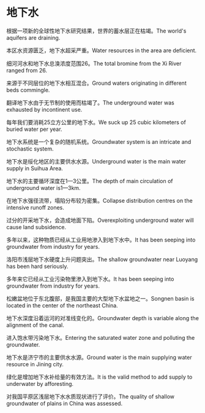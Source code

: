 # 地下水

<p><span class="chinese">根据一项新的全球性地下水研究结果，世界的蓄水层正在枯竭。</span><span class="english">The world's aquifers are draining.</span></p>

<p><span class="chinese">本区水资源匮乏，地下水超采严重。</span><span class="english">Water resources in the area are deficient.</span></p>

<p><span class="chinese">细河河水和地下水总溴浓度范围26。</span><span class="english">The total bromine from the Xi River ranged from 26.</span></p>

<p><span class="chinese">来源于不同层位的地下水相互混合。</span><span class="english">Ground waters originating in different beds commingle.</span></p>

<p><span class="chinese">翻译地下水由于无节制的使用而枯竭了。</span><span class="english">The underground water was exhausted by incontinent use.</span></p>

<p><span class="chinese">每年我们要消耗25立方公里的地下水。</span><span class="english">We suck up 25 cubic kilometers of buried water per year.</span></p>

<p><span class="chinese">地下水系统是一个复杂的随机系统。</span><span class="english">Groundwater system is an intricate and stochastic system.</span></p>

<p><span class="chinese">地下水是绥化地区的主要供水水源。</span><span class="english">Underground water is the main water supply in Suihua Area.</span></p>

<p><span class="chinese">地下水的主要循环深度在1—3公里。</span><span class="english">The depth of main circulation of underground water is1—3km.</span></p>

<p><span class="chinese">在地下水强径流带，塌陷分布较为密集。</span><span class="english">Collapse distribution centres on the intensive runoff zones.</span></p>

<p><span class="chinese">过分的开采地下水，会造成地面下陷。</span><span class="english">Overexploiting underground water will cause land subsidence.</span></p>

<p><span class="chinese">多年以来，这种物质已经从工业用地渗入到地下水中。</span><span class="english">It has been seeping into groundwater from industry for years.</span></p>

<p><span class="chinese">洛阳市浅层地下水硬度上升问题突出。</span><span class="english">The shallow groundwater near Luoyang has been hard seriously.</span></p>

<p><span class="chinese">多年来它已经从工业污染物里渗入到地下水。</span><span class="english">It has been seeping into groundwater from ­industry for years.</span></p>

<p><span class="chinese">松嫩盆地位于东北腹部，是我国主要的大型地下水盆地之一。</span><span class="english">Songnen basin is located in the center of the northeast China.</span></p>

<p><span class="chinese">地下水深度沿着运河的对准线变化的。</span><span class="english">Groundwater depth is variable along the alignment of the canal.</span></p>

<p><span class="chinese">进入饱水带污染地下水。</span><span class="english">Entering the saturated water zone and polluting the groundwater.</span></p>

<p><span class="chinese">地下水是济宁市的主要供水水源。</span><span class="english">Ground water is the main supplying water resource in Jining city.</span></p>

<p><span class="chinese">绿化是增加地下水补给量的有效方法。</span><span class="english">It is the valid method to add supply to underwater by afforesting.</span></p>

<p><span class="chinese">对我国平原区浅层地下水水质现状进行了评价。</span><span class="english">The quality of shallow groundwater of plains in China was assessed.</span></p>

